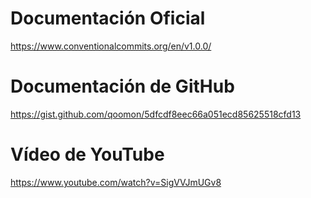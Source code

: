 # Documentación Oficial
https://www.conventionalcommits.org/en/v1.0.0/

# Documentación de GitHub
https://gist.github.com/qoomon/5dfcdf8eec66a051ecd85625518cfd13

# Vídeo de YouTube
https://www.youtube.com/watch?v=SigVVJmUGv8
